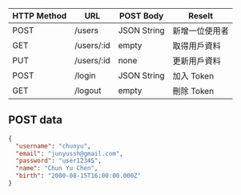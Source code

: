 |HTTP Method|URL|POST Body|Reselt|
|---|---|---|---|
|POST|/users|JSON String|新增一位使用者|
|GET|/users/:id|empty|取得用戶資料|
|PUT|/users/:id|none|更新用戶資料|
|POST|/login|JSON String|加入 Token|
|GET|/logout|empty|刪除 Token|

## POST data

```json
{
  "username": "chunyu",
  "email": "junyussh@gmail.com",
  "password": "user12345",
  "name": "Chun Yu Chen",
  "birth": "2000-08-15T16:00:00.000Z"
}
```
